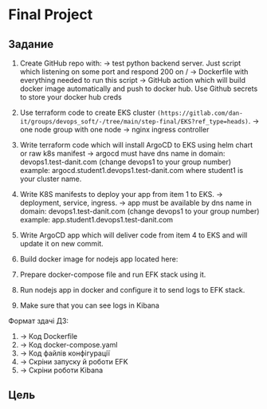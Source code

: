 # Final Project

## Задание

1. Create GitHub repo with:
 → test python backend server. Just script which listening on some port and respond 200 on /
 → Dockerfile with everything needed to run this script
 → GitHub action which will build docker image automatically and push to docker hub. Use Github secrets to store your docker hub creds
2. Use terraform code to create EKS cluster `(https://gitlab.com/dan-it/groups/devops_soft/-/tree/main/step-final/EKS?ref_type=heads)`.
 → one node group with one node
 → nginx ingress controller
3. Write terraform code which will install ArgoCD to EKS using helm chart or raw k8s manifest
 → argocd must have dns name in domain: devops1.test-danit.com (change devops1 to your group number) example: argocd.student1.devops1.test-danit.com where student1 is your cluster name.
4. Write K8S manifests to deploy your app from item 1 to EKS.
 → deployment, service, ingress.
 → app must be available by dns name in domain: devops1.test-danit.com (change devops1 to your group number) example: app.student1.devops1.test-danit.com
5. Write ArgoCD app which will deliver code from item 4 to EKS and will update it on new commit.

1. Build docker image for nodejs app located here:

2. Prepare docker-compose file and run EFK stack using it.
3. Run nodejs app in docker and configure it to send logs to EFK stack.
4. Make sure that you can see logs in Kibana

Формат здачі ДЗ:
1. → Код Dockerfile
2. → Код docker-compose.yaml
3. → Код файлів конфігурації
4. → Скріни запуску й роботи EFK
5. → Скріни роботи Kibana

## Цель

